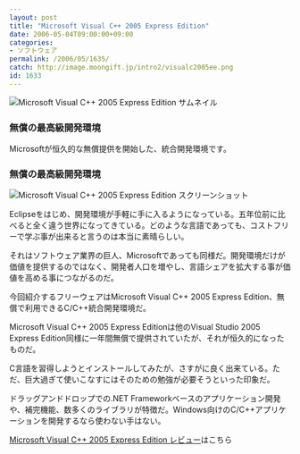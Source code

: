 ```yaml
---
layout: post
title: "Microsoft Visual C++ 2005 Express Edition"
date: 2006-05-04T09:00:00+09:00
categories:
- ソフトウェア
permalink: /2006/05/1635/
catch: http://image.moongift.jp/intro2/visualc2005ee.png
id: 1633
---
```

 ![Microsoft Visual C++ 2005 Express Edition サムネイル](http://image.moongift.jp/intro2/visualc2005ee.t.png "Microsoft Visual C++ 2005 Express Edition サムネイル")
  

### 無償の最高級開発環境
  
Microsoftが恒久的な無償提供を開始した、統合開発環境です。  
<!--more-->  

### 無償の最高級開発環境
  

![Microsoft Visual C++ 2005 Express Edition スクリーンショット](http://image.moongift.jp/intro2/visualc2005ee.png "Microsoft Visual C++ 2005 Express Edition スクリーンショット")

  

Eclipseをはじめ、開発環境が手軽に手に入るようになっている。五年位前に比べると全く違う世界になってきている。どのような言語であっても、コストフリーで学ぶ事が出来ると言うのは本当に素晴らしい。

  

それはソフトウェア業界の巨人、Microsoftであっても同様だ。開発環境だけが価値を提供するのではなく、開発者人口を増やし、言語シェアを拡大する事が価値を高める事につながるのだ。

  

今回紹介するフリーウェアはMicrosoft Visual C++ 2005 Express Edition、無償で利用できるC/C++統合開発環境だ。

  

Microsoft Visual C++ 2005 Express Editionは他のVisual Studio 2005 Express Edition同様に一年間無償で提供されていたが、それが恒久的になったものだ。

  

C言語を習得しようとインストールしてみたが、さすがに良く出来ている。ただ、巨大過ぎて使いこなすにはそのための勉強が必要そうといった印象だ。

  

ドラッグアンドドロップでの.NET Frameworkベースのアプリケーション開発や、補完機能、数多くのライブラリが特徴だ。Windows向けのC/C++アプリケーションを開発するなら使わない手はない。

  

[Microsoft Visual C++ 2005 Express Edition レビュー](http://oss.moongift.jp/review/i-1642.html)はこちら

